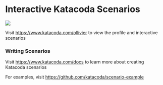 # Interactive Katacoda Scenarios

[![](http://shields.katacoda.com/katacoda/ollivier/count.svg)](https://www.katacoda.com/ollivier "Get your profile on Katacoda.com")

Visit https://www.katacoda.com/ollivier to view the profile and interactive scenarios

### Writing Scenarios
Visit https://www.katacoda.com/docs to learn more about creating Katacoda scenarios

For examples, visit https://github.com/katacoda/scenario-example

